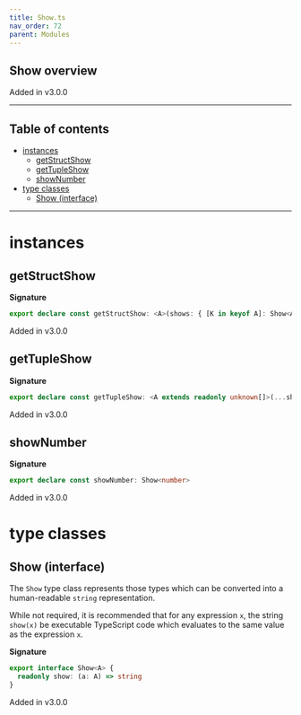 ```yaml
---
title: Show.ts
nav_order: 72
parent: Modules
---
```


## Show overview

Added in v3.0.0

---

<h2 class="text-delta">Table of contents</h2>

- [instances](#instances)
  - [getStructShow](#getstructshow)
  - [getTupleShow](#gettupleshow)
  - [showNumber](#shownumber)
- [type classes](#type-classes)
  - [Show (interface)](#show-interface)

---

# instances

## getStructShow

**Signature**

```ts
export declare const getStructShow: <A>(shows: { [K in keyof A]: Show<A[K]> }) => Show<A>
```

Added in v3.0.0

## getTupleShow

**Signature**

```ts
export declare const getTupleShow: <A extends readonly unknown[]>(...shows: { [K in keyof A]: Show<A[K]> }) => Show<A>
```

Added in v3.0.0

## showNumber

**Signature**

```ts
export declare const showNumber: Show<number>
```

Added in v3.0.0

# type classes

## Show (interface)

The `Show` type class represents those types which can be converted into
a human-readable `string` representation.

While not required, it is recommended that for any expression `x`, the
string `show(x)` be executable TypeScript code which evaluates to the same
value as the expression `x`.

**Signature**

```ts
export interface Show<A> {
  readonly show: (a: A) => string
}
```

Added in v3.0.0
